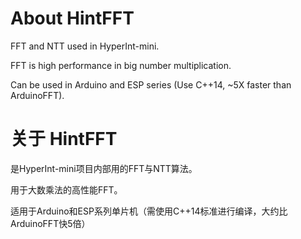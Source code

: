 # About HintFFT

FFT and NTT used in HyperInt-mini.

FFT is high performance in big number multiplication.

Can be used in Arduino and ESP series (Use C++14, ~5X faster than ArduinoFFT).

# 关于 HintFFT

是HyperInt-mini项目内部用的FFT与NTT算法。

用于大数乘法的高性能FFT。

适用于Arduino和ESP系列单片机（需使用C++14标准进行编译，大约比ArduinoFFT快5倍）
